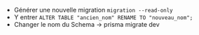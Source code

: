 - Générer une nouvelle migration `migration --read-only`
- Y entrer `ALTER TABLE "ancien_nom" RENAME TO "nouveau_nom";`
- Changer le nom du Schema
  -> prisma migrate dev
